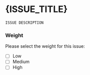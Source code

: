 # {ISSUE_TITLE}
```
ISSUE DESCRIPTION
```

### Weight
Please select the weight for this issue:

- [ ] Low
- [ ] Medium
- [ ] High
